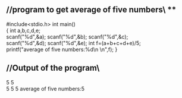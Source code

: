 









## //program to get average of five numbers\\ **

#include<stdio.h>
 int main()                                           
 {
        int a,b,c,d,e;                                       
        scanf("%d",&a);
        scanf("%d",&b);
        scanf("%d",&c);                                      
        scanf("%d",&d);
        scanf("%d",&e);
        int f=(a+b+c+d+e)/5;                                 
        printf("average of five numbers:%d\n \n",f);
 }

## //Output of the program\\
5
5                                                     
5
5
5
average of five numbers:5
